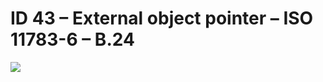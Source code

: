 # ID 43 – External object pointer – ISO 11783-6 – B.24

![](https://github.com/waddle45/ISOBUS-VT-Objects-docs/assets/116869307/e0e3a80e-f056-4d6d-b984-aeda86147f65)
